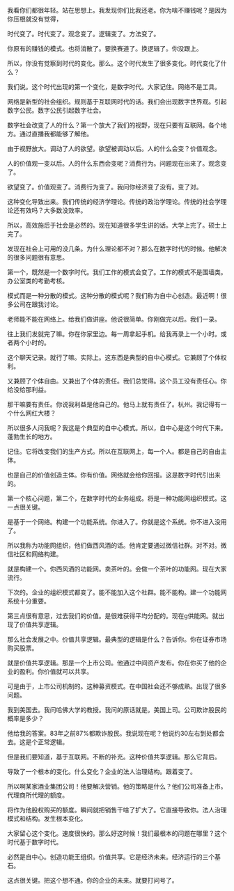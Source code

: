 我看你们都很年轻。站在思想上。我发现你们比我还老。你为啥不赚钱呢？是因为你压根就没有觉得，

时代变了。时代变了。观念变了。逻辑变了。方法变了。

你原有的赚钱的模式。也将消散了。要换赛道了。换逻辑了。你没跟上。

所以，你没有觉察到时代的变化。那么。这个时代发生了很多变化。时代变化了什么？

我们说。这个时代出现的第一个变化，是数字时代。大家记住。网络不是工具。

网络是新型的社会组织。规则基于互联网时代的话。我们会出现数字世界观。引起数字公民。数字公民引起数字社会。

数字社会改变了人的什么？第一个放大了我们的视野，现在只要有互联网。各个地方。通过直播我都能够了解他。

由于视野放大。调动了人的欲望。欲望被调动以后。人的什么会变？价值观念。

人的价值观一变以后。人的什么东西会变呢？消费行为。问题现在出来了。观念变了。

欲望变了。价值观变了。消费行为变了。我问你经济变了没有。变了对。

这种变化导致出来。我们传统的经济学理论。传统的政治学理论。传统的社会学理论还有效吗？大多数没效率。

所以，高效施后于社会是必然的。现在知道很多学生讲的话。大学上完了。硕士上完了。

发现在社会上可用的没几条。为什么理论都不对？那么在数字时代的时候。他解决的很多问题很有意思。

第一个，既然是一个数字时代。我们工作的模式会变了。工作的模式不是围墙类。办公室类的考勤考核。

模式而是一种分散的模式。这种分散的模式呢？我们称为自中心创造。最近啊！很多公司在跟我讨论。

老师能不能在网络上。给我们做讲座。他说很简单。你刚做完以后。我们一录。

往上我们发就完了嘛。你在你家里边。每一周拿起手机。给我再录上一个小时。或者两个小时的。

这个聊天记录。就行了嘛。实际上。这东西是典型的自中心模式。它兼顾了个体权利。

又兼顾了个体自由。又兼出了个体的责任。我们总觉得。这个员工没有责任心。你给没给那利益。

那干嘛要有责任。你说我利益是他自己的。他马上就有责任了。杭州。我记得有一个什么网红大楼？

所以很多人问我呢？我这是个典型的自中心模式。所以，自中心是这个时代下来。蓬勃生长的地方。

记住。它将改变我们的生产方式。所以在互联网上，每一个人。都是自己的自由主体。

也是自己的价值创造主体。你有价值。网络就会给你回报。这是数字时代引出来的。

第一个核心问题，第二个，在数字时代的业务组成。将是一种功能网组织模式。这一点很关键。

是基于一个网络。构建一个功能系统。你进入了。你就是这个系统。你不进入没用了。

所以我称为功能网组织，他们做西风酒的话。他肯定要通过微信社群。对不对。微信社区和网络构建。

就是构建一个。你西风酒的功能网。卖茶叶的。会做一个茶叶的功能网。现在大家流行。

下次的。企业的组织模式都变了。能不能加入这个社群。能不能构。建一个功能网系统十分重要。

第三点很有意思，过去我们的价值。是很难获得平均分配的。现在g供能网。就出现了价值共享逻辑。

那么社会发展之中。价值共享逻辑。最典型的逻辑是什么？告诉你。你在证券市场购买股票。

就是价值共享逻辑。那是一个上市公司。他通过中间资产发布。你在你买了他的企业的盈利。你价值就可以共享。

可是由于，上市公司机制的。这种募资模式。在中国社会还不够成熟。出现了很多问题。

我到美国去。我问哈佛大学的教授。我问的原话就是。美国上司。公司欺诈股民的概率是多少？

他给我的答案。83年之前87%都欺诈股民。我说现在呢？他说约30左右到处都会去。这是个正常逻辑。

但是我们要知道，基于互联网。不断的补充。这种价值共享逻辑。那么它背后。

导致了一个根本的变化。什么变化？企业的法人治理结构。跟着变了。

所以啊某家酒业集团公司！他要解决营销。他的策略是什么？他们公司准备上市。代理商所代理的额度。

将作为他股权购买的额度。瞬间就把销售干啥了扩大了。它直接导致你。法人治理模式和结构。发生根本变化。

大家留心这个变化。速度很快的。那么好这时候！我们最根本的问题在哪里？这个时代基于数字时代。

必然是自中心。创造功能王组织。价值共享。它是经济未来。经济运行的三个基石。

这点很关键。把这个想不通。你的企业的未来。就要打问号了。